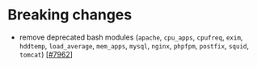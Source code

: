 <!--
title: "Breaking changes"
description: "On occasion, the Netdata team must make significant changes to the open-source Netdata Agent. We publish those breaking changes here for reference."
custom_edit_url: https://github.com/netdata/netdata/edit/master/BREAKING_CHANGES.md
-->

# Breaking changes

-   remove deprecated bash modules (`apache`, `cpu_apps`, `cpufreq`, `exim`, `hddtemp`, `load_average`, `mem_apps`, `mysql`, `nginx`, `phpfpm`, `postfix`, `squid`, `tomcat`) [[#7962](https://github.com/netdata/netdata/pull/7962)]


